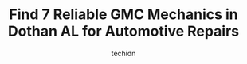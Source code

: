---
layout: ampstory
image: https://images.unsplash.com/photo-1629935252276-2e9267f778a1?ixlib=rb-4.0.3&ixid=MnwxMjA3fDB8MHxwaG90by1wYWdlfHx8fGVufDB8fHx8&auto=format&fit=crop&w=640&h=853&q=80
author: techidn
featured: false
description: Entrust your vehicle to the 7 best GMC Mechanic in Dothan AL, USA and experience the difference they can make. With their extensive knowledge, state-of-the-art facilities, and commitment to 
title: Find 7 Reliable GMC Mechanics in Dothan AL for Automotive Repairs
cover:
   title: Find 7 Reliable GMC Mechanics in Dothan AL for Automotive Repairs
   subtitle: Rickpate
   background: https://images.unsplash.com/photo-1629935252276-2e9267f778a1?ixlib=rb-4.0.3&ixid=MnwxMjA3fDB8MHxwaG90by1wYWdlfHx8fGVufDB8fHx8&auto=format&fit=crop&w=640&h=853&q=80

pages: 
 - layout: thirds
   top: <h1>#1 Evans Automotive Services</h1>
   bottom: "<p>They did a great job on an urgent coolant leak. The mechanic found a way to save hours off the work and hundreds of dollars for me. And he spent 30 min after talking to m</p>"
   background: https://www.knot35.com/toplist/wp-content/uploads/2023/06/best-gmc-mechanic-1-in-dothan-al-1685841294.jpeg
   backgroundblur: true
 - layout: thirds
   top: <h1>#2 Action Buick GMC</h1>
   bottom: "<p>211 Ross Clark Cir, Dothan, AL 36303, United States</p>"
   background: https://www.knot35.com/toplist/wp-content/uploads/2023/06/best-gmc-mechanic-2-in-dothan-al-1685841294.jpeg
   cta:
      link: https://www.knot35.com/toplist/find-7-reliable-gmc-mechanics-in-dothan-al-for-automotive-repairs/
      text: Find 7 Reliable GMC Mechanics in Dothan AL for Automotive Repairs
 - layout: thirds
   top: <h1>#3 Howells Automotive</h1>
   bottom: "<p>2314 Ross Clark Cir #5, Dothan, AL 36301, United States</p>"
   background: https://www.knot35.com/toplist/wp-content/uploads/2023/06/best-gmc-mechanic-3-in-dothan-al-1685841294.jpeg
   cta:
      link: https://www.knot35.com/toplist/find-7-reliable-gmc-mechanics-in-dothan-al-for-automotive-repairs/
      text: Find 7 Reliable GMC Mechanics in Dothan AL for Automotive Repairs
 - layout: thirds
   top: <h1>#4 Gibson Auto & Transmission Service, Inc.</h1>
   bottom: "<p>506 N Foster St, Dothan, AL 36303, United States</p>"
   background: https://images.unsplash.com/photo-1540457036297-448b6b99e91c?ixlib=rb-4.0.3&ixid=MnwxMjA3fDB8MHxwaG90by1wYWdlfHx8fGVufDB8fHx8&auto=format&fit=crop&w=640&h=853&q=80
   cta:
      link: https://www.knot35.com/toplist/find-7-reliable-gmc-mechanics-in-dothan-al-for-automotive-repairs/
      text: Find 7 Reliable GMC Mechanics in Dothan AL for Automotive Repairs
 - layout: thirds
   top: <h1>#5 West Side Auto Care</h1>
   bottom: "<p>3276 Hartford Hwy, Dothan, AL 36305, United States</p>"
   background: https://images.unsplash.com/photo-1602536052359-ef94c21c5948?ixlib=rb-4.0.3&ixid=MnwxMjA3fDB8MHxwaG90by1wYWdlfHx8fGVufDB8fHx8&auto=format&fit=crop&w=640&h=853&q=80
   cta:
      link: https://www.knot35.com/toplist/find-7-reliable-gmc-mechanics-in-dothan-al-for-automotive-repairs/
      text: Find 7 Reliable GMC Mechanics in Dothan AL for Automotive Repairs
 - layout: thirds
   top: <h1>#6 Dothan Auto Specialists</h1>
   bottom: "<p>1425 Hartford Hwy, Dothan, AL 36301, United States</p>"
   background: https://images.unsplash.com/photo-1462556791646-c201b8241a94?ixlib=rb-4.0.3&ixid=MnwxMjA3fDB8MHxwaG90by1wYWdlfHx8fGVufDB8fHx8&auto=format&fit=crop&w=640&h=853&q=80
   cta:
      link: https://www.knot35.com/toplist/find-7-reliable-gmc-mechanics-in-dothan-al-for-automotive-repairs/
      text: Find 7 Reliable GMC Mechanics in Dothan AL for Automotive Repairs
 - layout: thirds
   top: <h1>#7 Gibbons Automotive Inc.</h1>
   bottom: "<p>1608 Montgomery Hwy, Dothan, AL 36303, United States</p>"
   background: https://images.unsplash.com/photo-1518640467707-6811f4a6ab73?ixlib=rb-4.0.3&ixid=MnwxMjA3fDB8MHxwaG90by1wYWdlfHx8fGVufDB8fHx8&auto=format&fit=crop&w=640&h=853&q=80
   cta:
      link: https://www.knot35.com/toplist/find-7-reliable-gmc-mechanics-in-dothan-al-for-automotive-repairs/
      text: Find 7 Reliable GMC Mechanics in Dothan AL for Automotive Repairs
 - layout: thirds
   middle: Continue reading...
   background: https://images.unsplash.com/photo-1533735380053-eb8d0759b24a?ixlib=rb-4.0.3&ixid=MnwxMjA3fDB8MHxwaG90by1wYWdlfHx8fGVufDB8fHx8&auto=format&fit=crop&w=640&h=853&q=80
   cta:
      link: https://www.knot35.com/toplist/find-7-reliable-gmc-mechanics-in-dothan-al-for-automotive-repairs/
      text: Find 7 Reliable GMC Mechanics in Dothan AL for Automotive Repairs
      
---